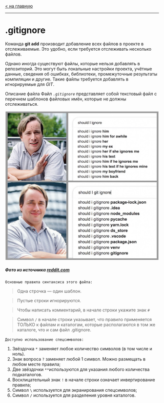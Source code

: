 [< на главную](./readme.md)
***

# **.gitignore**

Команда **git add** производит добавление всех файлов в проекте в отслеживаемые. Это удобно, если требуется отслеживать несколько файлов.

Однако иногда существуют файлы, которые нельзя добавлять в репозиторий. Это могут быть локальные настройки проекта, учётные данные, сведения об ошибках, библиотеки, промежуточные результаты компиляции и другие. Такие файлы требуется добавлять в игнорируемые для *GIT*.

Описание файла
Файл *`.gitignore`* представляет собой текстовый файл с перечнем шаблонов файловых имён, которые не должны отслеживаться.

![шутка про gitignore](./assets/ignoree.jpg)
##### Фото из источника [reddit.com](https://www.reddit.com/r/ProgrammerHumor/comments/bfanuc/version_control/)

```
Основные правила синтаксиса этого файла:
```
>Одна строчка — один шаблон.

>Пустые строки игнорируются.

>Чтобы написать комментарий, в начале строки укажите знак `#`

>Символ `/` в начале строки указывает, что правило применяется ТОЛЬКО к файлам и каталогам, которые располагаются в том же каталоге, что и сам файл .gitignore.

`Доступно использование спецсимволов:`

1. Звёздочка `*` заменяет любое количество символов (в том числе и ноль). 
2. Знак вопроса `?` заменяет любой 1 символ. Можно размещать в любом месте правила;
3. Две звёздочки `**`используются для указания любого количества подкаталогов. 
4. Восклицательный знак `!` в начале строки означает инвертирование правила;
5. Символ `\` используется для экранирования спецсимволов;
6. Символ `/` используется для разделения уровня каталогов.
